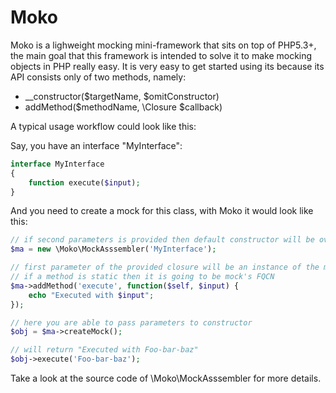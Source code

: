 # Moko

Moko is a lighweight mocking mini-framework that sits on top of PHP5.3+, the main goal
that this framework is intended to solve it to make mocking objects in PHP really easy. It
is very easy to get started using its because its API consists only of two methods, namely:
 * __constructor($targetName, $omitConstructor)
 * addMethod($methodName, \Closure $callback)

A typical usage workflow could look like this:

Say, you have an interface "MyInterface":

```php
interface MyInterface
{
    function execute($input);
}
```

And you need to create a mock for this class, with Moko it would look like this:

```php
// if second parameters is provided then default constructor will be overridden with a non-params one
$ma = new \Moko\MockAsssembler('MyInterface');

// first parameter of the provided closure will be an instance of the mock object or
// if a method is static then it is going to be mock's FQCN
$ma->addMethod('execute', function($self, $input) {
    echo "Executed with $input";
});

// here you are able to pass parameters to constructor
$obj = $ma->createMock();

// will return "Executed with Foo-bar-baz"
$obj->execute('Foo-bar-baz');
```

Take a look at the source code of \Moko\MockAsssembler for more details.